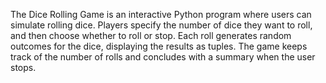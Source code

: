 The Dice Rolling Game is an interactive Python program where users can simulate rolling dice. Players specify the number of dice they want to roll, and then choose whether to roll or stop. Each roll generates random outcomes for the dice, displaying the results as tuples. The game keeps track of the number of rolls and concludes with a summary when the user stops.

